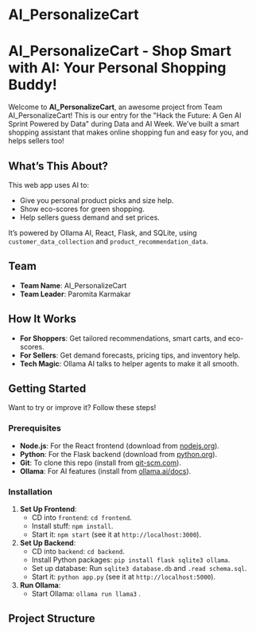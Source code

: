 # AI_PersonalizeCart
# AI_PersonalizeCart - Shop Smart with AI: Your Personal Shopping Buddy!

Welcome to **AI_PersonalizeCart**, an awesome project from Team AI_PersonalizeCart! This is our entry for the "Hack the Future: A Gen AI Sprint Powered by Data" during Data and AI Week. We’ve built a smart shopping assistant that makes online shopping fun and easy for you, and helps sellers too!

## What’s This About?
This web app uses AI to:
- Give you personal product picks and size help.
- Show eco-scores for green shopping.
- Help sellers guess demand and set prices.

It’s powered by Ollama AI, React, Flask, and SQLite, using `customer_data_collection` and `product_recommendation_data`.

## Team
- **Team Name**: AI_PersonalizeCart
- **Team Leader**: Paromita Karmakar

## How It Works
- **For Shoppers**: Get tailored recommendations, smart carts, and eco-scores.
- **For Sellers**: Get demand forecasts, pricing tips, and inventory help.
- **Tech Magic**: Ollama AI talks to helper agents to make it all smooth.

## Getting Started
Want to try or improve it? Follow these steps!

### Prerequisites
- **Node.js**: For the React frontend (download from [nodejs.org](https://nodejs.org)).
- **Python**: For the Flask backend (download from [python.org](https://www.python.org)).
- **Git**: To clone this repo (install from [git-scm.com](https://git-scm.com)).
- **Ollama**: For AI features (install from [ollama.ai/docs](https://ollama.ai/docs)).

### Installation
1. **Set Up Frontend**:
   - CD into `frontend`: `cd frontend`.
   - Install stuff: `npm install`.
   - Start it: `npm start` (see it at `http://localhost:3000`).
2. **Set Up Backend**:
   - CD into `backend`: `cd backend`.
   - Install Python packages: `pip install flask sqlite3 ollama`.
   - Set up database: Run `sqlite3 database.db` and `.read schema.sql`.
   - Start it: `python app.py` (see it at `http://localhost:5000`).
3. **Run Ollama**:
   - Start Ollama: `ollama run llama3` .


## Project Structure
